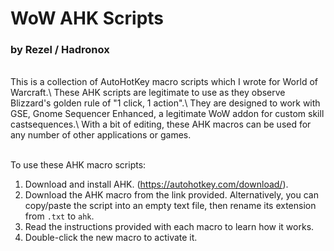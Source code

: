 # WoW AHK Scripts
### by Rezel / Hadronox
<br/>
This is a collection of AutoHotKey macro scripts which I wrote for World of Warcraft.\
These AHK scripts are legitimate to use as they observe Blizzard's golden rule of "1 click, 1 action".\
They are designed to work with GSE, Gnome Sequencer Enhanced, a legitimate WoW addon for custom skill castsequences.\
With a bit of editing, these AHK macros can be used for any number of other applications or games.
<br/><br/>

To use these AHK macro scripts:
1. Download and install AHK. (https://autohotkey.com/download/).
2. Download the AHK macro from the link provided. Alternatively, you can copy/paste the script into an empty text file, then rename its extension from `.txt` to `ahk`.
3. Read the instructions provided with each macro to learn how it works.
4. Double-click the new macro to activate it.

